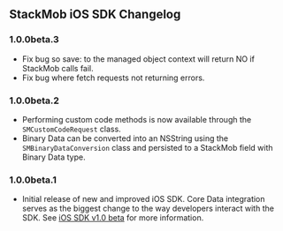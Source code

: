 ## StackMob iOS SDK Changelog

### 1.0.0beta.3

* Fix bug so save: to the managed object context will return NO if StackMob calls fail.
* Fix bug where fetch requests not returning errors.

### 1.0.0beta.2

* Performing custom code methods is now available through the `SMCustomCodeRequest` class.
* Binary Data can be converted into an NSString using the `SMBinaryDataConversion` class and persisted to a StackMob field with Binary Data type.


### 1.0.0beta.1

* Initial release of new and improved iOS SDK.  Core Data integration serves as the biggest change to the way developers interact with the SDK. See [iOS SDK v1.0 beta](https://www.stackmob.com/devcenter/docs/iOS-SDK-v1.0-beta) for more information. 
